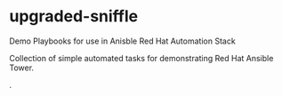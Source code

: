 # upgraded-sniffle
Demo Playbooks for use in Anisble Red Hat Automation Stack

Collection of simple automated tasks for demonstrating Red Hat Ansible Tower.

.
